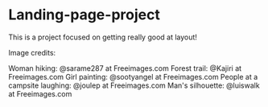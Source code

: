 # Landing-page-project

This is a project focused on getting really good at layout!

Image credits:

Woman hiking: @sarame287 at Freeimages.com
Forest trail: @Kajiri at Freeimages.com
Girl painting: @sootyangel at Freeimages.com
People at a campsite laughing: @joulep at Freeimages.com
Man's silhouette: @luiswalk at Freeimages.com